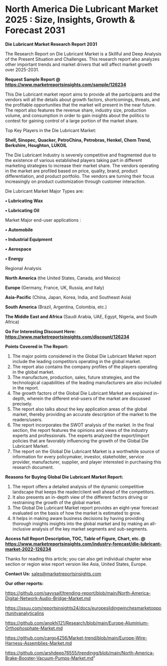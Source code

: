 # North America Die Lubricant Market 2025 : Size, Insights, Growth & Forecast 2031

<strong>Die Lubricant Market Research Report 2031</strong>

The Research Report on Die Lubricant Market is a Skillful and Deep Analysis of the Present Situation and Challenges. This research report also analyzes other important trends and market drivers that will affect market growth over 2025-2031.

<strong>Request Sample Report @ <a href=https://www.marketreportsinsights.com/sample/126234>https://www.marketreportsinsights.com/sample/126234</a></strong>

This Die Lubricant market report aims to provide all the participants and the vendors will all the details about growth factors, shortcomings, threats, and the profitable opportunities that the market will present in the near future. The report also features the revenue share, industry size, production volume, and consumption in order to gain insights about the politics to contest for gaining control of a large portion of the market share.

Top Key Players in the Die Lubricant Market:

<strong>Shell, Sinopec, Quacker, PetroChina, Petrobras, Henkel, Chem Trend, Berkshire, Houghton, LUKOIL</strong>

The Die Lubricant Industry is severely competitive and fragmented due to the existence of various established players taking part in different marketing strategies to increase their market share. The vendors operating in the market are profiled based on price, quality, brand, product differentiation, and product portfolio. The vendors are turning their focus increasingly on product customization through customer interaction.

Die Lubricant Market Major Types are:

<strong>• Lubricating Wax

• Lubricating Oil</strong>

Market Major end-user applications :

<strong>• Automobile

• Industrial Equipment

• Aerospace

• Energy</strong>

Regional Analysis

</u><strong><b>North America</b></strong> (the United States, Canada, and Mexico)

<strong><b>Europe </b></strong>(Germany, France, UK, Russia, and Italy)

<strong><b>Asia-Pacific</b></strong> (China, Japan, Korea, India, and Southeast Asia)

<strong><b>South America</b></strong> (Brazil, Argentina, Colombia, etc.)

<strong><b>The Middle East and Africa</b></strong> (Saudi Arabia, UAE, Egypt, Nigeria, and South Africa)

<strong>Go For Interesting Discount Here: <a href=https://www.marketreportsinsights.com/discount/126234>https://www.marketreportsinsights.com/discount/126234</a></strong>

<strong>Points Covered in The Report:</strong>
<ol>
  <li>The major points considered in the Global Die Lubricant Market report include the leading competitors operating in the global market.</li>
  <li>The report also contains the company profiles of the players operating in the global market.</li>
  <li>The manufacture, production, sales, future strategies, and the technological capabilities of the leading manufacturers are also included in the report.</li>
  <li>The growth factors of the Global Die Lubricant Market are explained in-depth, wherein the different end-users of the market are discussed precisely.</li>
  <li>The report also talks about the key application areas of the global market, thereby providing an accurate description of the market to the readers/users.</li>
  <li>The report incorporates the SWOT analysis of the market. In the final section, the report features the opinions and views of the industry experts and professionals. The experts analyzed the export/import policies that are favorably influencing the growth of the Global Die Lubricant Market.</li>
  <li>The report on the Global Die Lubricant Market is a worthwhile source of information for every policymaker, investor, stakeholder, service provider, manufacturer, supplier, and player interested in purchasing this research document.</li>
</ol>
<strong>Reasons for Buying Global Die Lubricant Market Report:</strong>

<ol>
  <li>The report offers a detailed analysis of the dynamic competitive landscape that keeps the reader/client well ahead of the competitors.</li>
  <li>It also presents an in-depth view of the different factors driving or restraining the growth of the global market.</li>
  <li>The Global Die Lubricant Market report provides an eight-year forecast evaluated on the basis of how the market is estimated to grow.</li>
  <li>It helps in making aware business decisions by having providing thorough insights insights into the global market and by making an all-inclusive analysis of the key market segments and sub-segments.</li>
</ol>
<strong>Access full Report Description, TOC, Table of Figure, Chart, etc. @ <a href=https://www.marketreportsinsights.com/industry-forecast/die-lubricant-market-2022-126234>https://www.marketreportsinsights.com/industry-forecast/die-lubricant-market-2022-126234</a></strong>


Thanks for reading this article; you can also get individual chapter wise section or region wise report version like Asia, United States, Europe.

<strong>Contact Us:</strong>
sales@marketreportsinsights.com

<strong>Our other reports:</strong>

<a href=https://github.com/sayysaif/trending-report/blob/main/North-America-Digital-Network-Audio-Bridge-Market.md>https://github.com/sayysaif/trending-report/blob/main/North-America-Digital-Network-Audio-Bridge-Market.md</a>

<a href=https://issuu.com/reportsinsights24/docs/europeslidingwinchesmarketopportunityanalyticalins>https://issuu.com/reportsinsights24/docs/europeslidingwinchesmarketopportunityanalyticalins</a>

<a href=https://github.com/anokhi121/Research/blob/main/Europe-Aluminium-Orthophosphate-Market.md>https://github.com/anokhi121/Research/blob/main/Europe-Aluminium-Orthophosphate-Market.md</a>

<a href=https://github.com/cargo4256/Market-trend/blob/main/Europe-Wire-Harness-Assemblies-Market.md>https://github.com/cargo4256/Market-trend/blob/main/Europe-Wire-Harness-Assemblies-Market.md</a>

<a href=https://github.com/arshdeep76555/trendingg/blob/main/North-America-Brake-Booster-Vacuum-Pumps-Market.md>https://github.com/arshdeep76555/trendingg/blob/main/North-America-Brake-Booster-Vacuum-Pumps-Market.md</a>"
